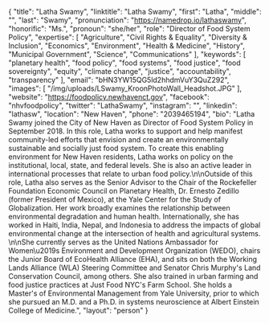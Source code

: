 {
  "title": "Latha Swamy",
  "linktitle": "Latha Swamy",
  "first": "Latha",
  "middle": "",
  "last": "Swamy",
  "pronunciation": "https://namedrop.io/lathaswamy",
  "honorific": "Ms.",
  "pronoun": "she/her",
  "role": "Director of Food System Policy",
  "expertise": [
    "Agriculture",
    "Civil Rights & Equality",
    "Diversity & Inclusion",
    "Economics",
    "Environment",
    "Health & Medicine",
    "History",
    "Municipal Government",
    "Science",
    "Communications"
  ],
  "keywords": [
    "planetary health",
    "food policy",
    "food systems",
    "food justice",
    "food sovereignty",
    "equity",
    "climate change",
    "justice",
    "accountability",
    "transparency"
  ],
  "email": "bHN3YW15QG5ld2hhdmVuY3QuZ292",
  "images": [
    "/img/uploads/LSwamy_KroonPhotoWall_Headshot.JPG"
  ],
  "website": "https://foodpolicy.newhavenct.gov",
  "facebook": "nhvfoodpolicy",
  "twitter": "LathaSwamy",
  "instagram": "",
  "linkedin": "lathasw",
  "location": "New Haven",
  "phone": "2039465194",
  "bio": "Latha Swamy joined the City of New Haven as Director of Food System Policy in September 2018. In this role, Latha works to support and help manifest community-led efforts that envision and create an environmentally sustainable and socially just food system. To create this enabling environment for New Haven residents, Latha works on policy on the institutional, local, state, and federal levels. She is also an active leader in international processes that relate to urban food policy.\n\nOutside of this role, Latha also serves as the Senior Advisor to the Chair of the Rockefeller Foundation Economic Council on Planetary Health, Dr. Ernesto Zedillo (former President of Mexico), at the Yale Center for the Study of Globalization. Her work broadly examines the relationship between environmental degradation and human health. Internationally, she has worked in Haiti, India, Nepal, and Indonesia to address the impacts of global environmental change at the intersection of health and agricultural systems. \n\nShe currently serves as the United Nations Ambassador for Women\u2019s Environment and Development Organization (WEDO), chairs the Junior Board of EcoHealth Alliance (EHA), and sits on both the Working Lands Alliance (WLA) Steering Committee and Senator Chris Murphy's Land Conservation Council, among others. She also trained in urban farming and food justice practices at Just Food NYC's Farm School. She holds a Master's of Environmental Management from Yale University, prior to which she pursued an M.D. and a Ph.D. in systems neuroscience at Albert Einstein College of Medicine.",
  "layout": "person"
}
